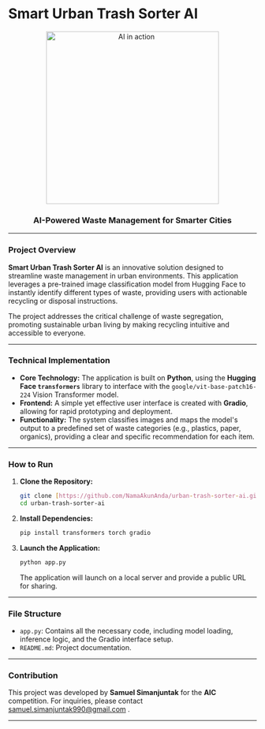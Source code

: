 # Smart Urban Trash Sorter AI

<div align="center">
  <img src="https://ibb.co.com/GQtYJvSG" alt="AI in action" width="350"/>
  <h3>AI-Powered Waste Management for Smarter Cities</h3>
</div>

---

### Project Overview

**Smart Urban Trash Sorter AI** is an innovative solution designed to streamline waste management in urban environments. This application leverages a pre-trained image classification model from Hugging Face to instantly identify different types of waste, providing users with actionable recycling or disposal instructions.

The project addresses the critical challenge of waste segregation, promoting sustainable urban living by making recycling intuitive and accessible to everyone.

---

### Technical Implementation

- **Core Technology:** The application is built on **Python**, using the **Hugging Face `transformers`** library to interface with the `google/vit-base-patch16-224` Vision Transformer model.
- **Frontend:** A simple yet effective user interface is created with **Gradio**, allowing for rapid prototyping and deployment.
- **Functionality:** The system classifies images and maps the model's output to a predefined set of waste categories (e.g., plastics, paper, organics), providing a clear and specific recommendation for each item.

---

### How to Run

1.  **Clone the Repository:**
    ```bash
    git clone [https://github.com/NamaAkunAnda/urban-trash-sorter-ai.git](https://github.com/NamaAkunAnda/urban-trash-sorter-ai.git)
    cd urban-trash-sorter-ai
    ```
2.  **Install Dependencies:**
    ```bash
    pip install transformers torch gradio
    ```
3.  **Launch the Application:**
    ```bash
    python app.py
    ```
    The application will launch on a local server and provide a public URL for sharing.

---

### File Structure

-   `app.py`: Contains all the necessary code, including model loading, inference logic, and the Gradio interface setup.
-   `README.md`: Project documentation.

---

### Contribution

This project was developed by **Samuel Simanjuntak** for the **AIC** competition. For inquiries, please contact samuel.simanjuntak990@gmail.com .

---
